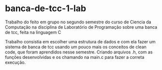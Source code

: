 # banca-de-tcc-1-lab
Trabalho do  feito em grupo no segundo semestre do curso de Ciencia da Computação na disciplina de Laboratório de Programação sobre uma banca de tcc, feita na linguagem C

Trabalho consistia em escolher uma estrutura de dados e com ela fazer um sistema de banca de tcc usando um pouco mais os conceitos de clean code, que foram aprendidos nesse semestre. Criando arquivos .h, com as funções desenvolvidas e os chamando na main.c para fazer a correta execução.
